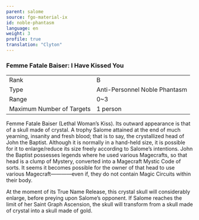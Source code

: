 ```yaml
---
parent: salome
source: fgo-material-ix
id: noble-phantasm
language: en
weight: 3
profile: true
translation: "Clyton"
---
```


### Femme Fatale Baiser: I Have Kissed You

<table>
  <tr><td>Rank</td><td>B</td></tr>
  <tr><td>Type</td><td>Anti-Personnel Noble Phantasm</td></tr>
  <tr><td>Range</td><td>0~3</td></tr>
  <tr><td>Maximum Number of Targets</td><td>1 person</td></tr>
</table>

Femme Fatale Baiser (Lethal Woman’s Kiss). Its outward appearance is that of a skull made of crystal. A trophy Salome attained at the end of much yearning, insanity and fresh blood; that is to say, the crystallized head of John the Baptist. Although it is normally in a hand-held size, it is possible for it to enlarge/reduce its size freely according to Salome’s intentions. John the Baptist possesses legends where he used various Magecrafts, so that head is a clump of Mystery, converted into a Magecraft Mystic Code of sorts. It seems it becomes possible for the owner of that head to use various Magecraft————even if, they do not contain Magic Circuits within their body.

At the moment of its True Name Release, this crystal skull will considerably enlarge, before preying upon Salome’s opponent. If Salome reaches the limit of her Saint Graph Ascension, the skull will transform from a skull made of crystal into a skull made of gold.
